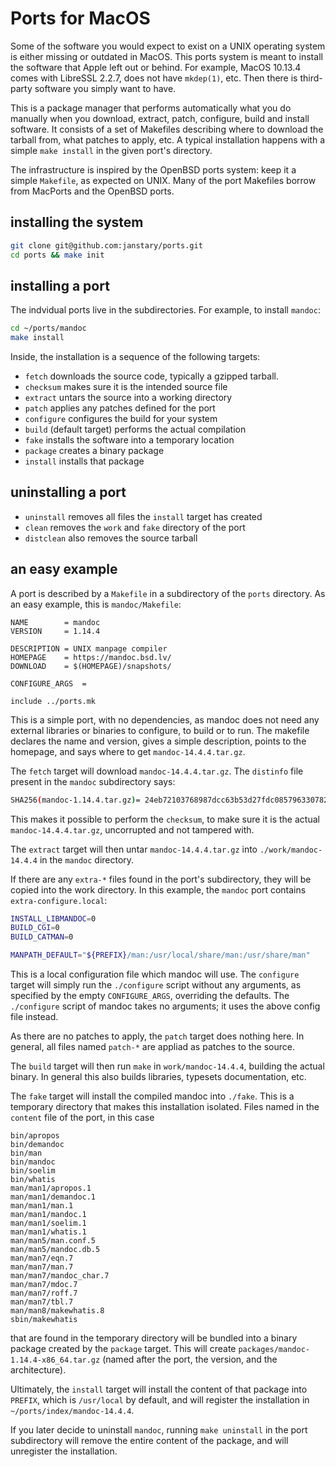# Ports for MacOS

Some of the software you would expect to exist on a UNIX operating system
is either missing or outdated in MacOS. This ports system is meant to install
the software that Apple left out or behind. For example, MacOS 10.13.4
comes with LibreSSL 2.2.7, does not have `mkdep(1)`, etc.
Then there is third-party software you simply want to have.

This is a package manager that performs automatically what you do manually
when you download, extract, patch, configure, build and install software.
It consists of a set of Makefiles describing where to download
the tarball from, what patches to apply, etc. A typical installation
happens with a simple `make install` in the given port's directory.

The infrastructure is inspired by the OpenBSD ports system:
keep it a simple `Makefile`, as expected on UNIX. Many of the
port Makefiles borrow from MacPorts and the OpenBSD ports.

## installing the system

```sh
git clone git@github.com:janstary/ports.git
cd ports && make init
```

## installing a port

The indvidual ports live in the subdirectories.
For example, to install `mandoc`:

```sh
cd ~/ports/mandoc
make install
```

Inside, the installation is a sequence of the following targets:

* `fetch` downloads the source code, typically a gzipped tarball.
* `checksum` makes sure it is the intended source file
* `extract` untars the source into a working directory
* `patch` applies any patches defined for the port
* `configure` configures the build for your system
* `build` (default target) performs the actual compilation
* `fake` installs the software into a temporary location
* `package` creates a binary package
* `install` installs that package

## uninstalling a port

* `uninstall` removes all files the `install` target has created
* `clean` removes the `work` and `fake` directory of the port
* `distclean` also removes the source tarball

## an easy example

A port is described by a `Makefile` in a subdirectory of the `ports` directory.
As an easy example, this is `mandoc/Makefile`:

```make
NAME		= mandoc
VERSION		= 1.14.4

DESCRIPTION	= UNIX manpage compiler
HOMEPAGE	= https://mandoc.bsd.lv/
DOWNLOAD	= $(HOMEPAGE)/snapshots/

CONFIGURE_ARGS	=

include ../ports.mk
```

This is a simple port, with no dependencies, as mandoc does not
need any external libraries or binaries to configure, to build or to run.
The makefile declares the name and version, gives a simple description,
points to the homepage, and says where to get `mandoc-14.4.4.tar.gz`.

The `fetch` target will download `mandoc-14.4.4.tar.gz`.
The `distinfo` file present in the `mandoc` subdirectory says:

```sh
SHA256(mandoc-1.14.4.tar.gz)= 24eb72103768987dcc63b53d27fdc085796330782f44b3b40c4660b1e1ee9b9c
```

This makes it possible to perform the `checksum`,
to make sure it is the actual `mandoc-14.4.4.tar.gz`,
uncorrupted and not tampered with.

The `extract` target will then untar `mandoc-14.4.4.tar.gz`
into `./work/mandoc-14.4.4` in the `mandoc` directory.

If there are any `extra-*` files found in the port's subdirectory,
they will be copied into the work directory. In this example,
the `mandoc` port contains `extra-configure.local`:

```sh
INSTALL_LIBMANDOC=0
BUILD_CGI=0
BUILD_CATMAN=0

MANPATH_DEFAULT="${PREFIX}/man:/usr/local/share/man:/usr/share/man"
```

This is a local configuration file which mandoc will use.
The `configure` target will simply run the `./configure` script
without any arguments, as specified by the empty `CONFIGURE_ARGS`,
overriding the defaults. The `./configure` script of mandoc takes
no arguments; it uses the above config file instead.

As there are no patches to apply, the `patch` target does nothing here.
In general, all files named `patch-*` are appliad as patches to the source.

The `build` target will then run `make` in `work/mandoc-14.4.4`,
building the actual binary. In general this also builds libraries,
typesets documentation, etc.

The `fake` target will install the compiled mandoc into `./fake`.
This is a temporary directory that makes this installation isolated.
Files named in the `content` file of the port, in this case

```
bin/apropos
bin/demandoc
bin/man
bin/mandoc
bin/soelim
bin/whatis
man/man1/apropos.1
man/man1/demandoc.1
man/man1/man.1
man/man1/mandoc.1
man/man1/soelim.1
man/man1/whatis.1
man/man5/man.conf.5
man/man5/mandoc.db.5
man/man7/eqn.7
man/man7/man.7
man/man7/mandoc_char.7
man/man7/mdoc.7
man/man7/roff.7
man/man7/tbl.7
man/man8/makewhatis.8
sbin/makewhatis
```

that are found in the temporary directory will be bundled
into a binary package created by the `package` target.
This will create `packages/mandoc-1.14.4-x86_64.tar.gz`
(named after the port, the version, and the architecture).

Ultimately, the `install` target will install the content of that package
into `PREFIX`, which is `/usr/local` by default,
and will register the installation in `~/ports/index/mandoc-14.4.4`.

If you later decide to uninstall `mandoc`, running `make uninstall`
in the port subdirectory will remove the entire content of the package,
and will unregister the installation.

